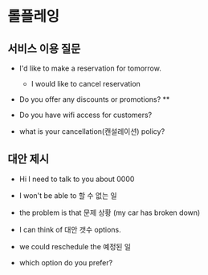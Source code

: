 # 롤플레잉

## 서비스 이용 질문

- I'd like to make a reservation for tomorrow.

    - I would like to cancel reservation

- Do you offer any discounts or promotions? **

- Do you have wifi access for customers?

- what is your cancellation(캔설레이션) policy?


## 대안 제시

- Hi I need to talk to you about 0000

- I won't be able to 할 수 없는 일

- the problem is that 문제 상황 (my car has broken down)

- I can think of 대안 갯수 options.

- we could reschedule the 예정된 일

- which option do you prefer?